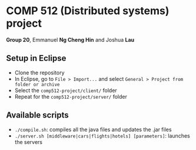 # COMP 512 (Distributed systems) project
**Group 20**, Emmanuel **Ng Cheng Hin** and Joshua **Lau**

## Setup in Eclipse

* Clone the repository
* In Eclipse, go to `File > Import...` and select `General > Project from folder or archive`
* Select the `comp512-project/client/` folder
* Repeat for the `comp512-project/server/` folder

## Available scripts

* `./compile.sh`: compiles all the java files and updates the .jar files
* `./server.sh [middleware|cars|flights|hotels] [parameters]`: launches the servers

